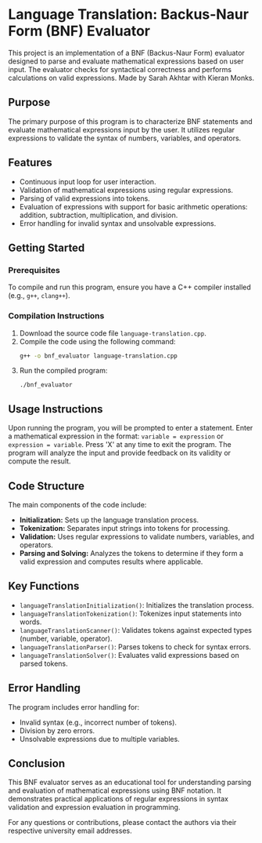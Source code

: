 # Language Translation: Backus-Naur Form (BNF) Evaluator
This project is an implementation of a BNF (Backus-Naur Form) evaluator designed to parse and evaluate mathematical expressions based on user input. The evaluator checks for syntactical correctness and performs calculations on valid expressions. Made by Sarah Akhtar with Kieran Monks.

## Purpose
The primary purpose of this program is to characterize BNF statements and evaluate mathematical expressions input by the user. It utilizes regular expressions to validate the syntax of numbers, variables, and operators.

## Features
- Continuous input loop for user interaction.
- Validation of mathematical expressions using regular expressions.
- Parsing of valid expressions into tokens.
- Evaluation of expressions with support for basic arithmetic operations: addition, subtraction, multiplication, and division.
- Error handling for invalid syntax and unsolvable expressions.

## Getting Started

### Prerequisites
To compile and run this program, ensure you have a C++ compiler installed (e.g., `g++`, `clang++`).

### Compilation Instructions
1. Download the source code file `language-translation.cpp`.
2. Compile the code using the following command:
   ```bash
   g++ -o bnf_evaluator language-translation.cpp
   ```
3. Run the compiled program:
   ```
   ./bnf_evaluator
   ```

## Usage Instructions
Upon running the program, you will be prompted to enter a statement. Enter a mathematical expression in the format: `variable = expression` or `expression = variable`. Press 'X' at any time to exit the program. The program will analyze the input and provide feedback on its validity or compute the result.

## Code Structure
The main components of the code include:
- **Initialization:** Sets up the language translation process.
- **Tokenization:** Separates input strings into tokens for processing.
- **Validation:** Uses regular expressions to validate numbers, variables, and operators.
- **Parsing and Solving:** Analyzes the tokens to determine if they form a valid expression and computes results where applicable.

## Key Functions
- `languageTranslationInitialization()`: Initializes the translation process.
- `languageTranslationTokenization()`: Tokenizes input statements into words.
- `languageTranslationScanner()`: Validates tokens against expected types (number, variable, operator).
- `languageTranslationParser()`: Parses tokens to check for syntax errors.
- `languageTranslationSolver()`: Evaluates valid expressions based on parsed tokens.

## Error Handling
The program includes error handling for:
- Invalid syntax (e.g., incorrect number of tokens).
- Division by zero errors.
- Unsolvable expressions due to multiple variables.

## Conclusion
This BNF evaluator serves as an educational tool for understanding parsing and evaluation of mathematical expressions using BNF notation. It demonstrates practical applications of regular expressions in syntax validation and expression evaluation in programming.

For any questions or contributions, please contact the authors via their respective university email addresses.
